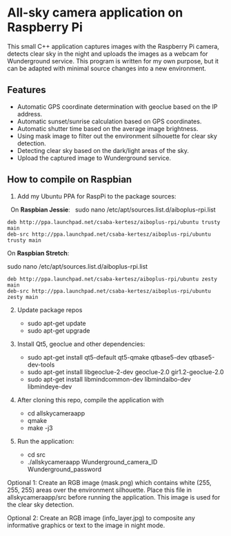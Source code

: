# All-sky camera application on Raspberry Pi

This small C++ application captures images with the Raspberry Pi camera,
detects clear sky in the night and uploads the images as a webcam for Wunderground service.
This program is written for my own purpose, but it can be adapted with minimal source changes into a
new environment.

## Features

* Automatic GPS coordinate determination with geoclue based on the IP address.
* Automatic sunset/sunrise calculation based on GPS coordinates.
* Automatic shutter time based on the average image brightness.
* Using mask image to filter out the environment silhouette for clear sky detection.
* Detecting clear sky based on the dark/light areas of the sky.
* Upload the captured image to Wunderground service.

## How to compile on Raspbian

1. Add my Ubuntu PPA for RaspPi to the package sources:

   On **Raspbian Jessie**:
   
   sudo nano /etc/apt/sources.list.d/aiboplus-rpi.list
   ```
   deb http://ppa.launchpad.net/csaba-kertesz/aiboplus-rpi/ubuntu trusty main
   deb-src http://ppa.launchpad.net/csaba-kertesz/aiboplus-rpi/ubuntu trusty main
   ```

   On **Raspbian Stretch**:
   
   sudo nano /etc/apt/sources.list.d/aiboplus-rpi.list
   ```
   deb http://ppa.launchpad.net/csaba-kertesz/aiboplus-rpi/ubuntu zesty main
   deb-src http://ppa.launchpad.net/csaba-kertesz/aiboplus-rpi/ubuntu zesty main
   ```

2. Update package repos

   - sudo apt-get update
   - sudo apt-get upgrade
   
3. Install Qt5, geoclue and other dependencies:

   - sudo apt-get install qt5-default qt5-qmake qtbase5-dev qtbase5-dev-tools
   - sudo apt-get install libgeoclue-2-dev geoclue-2.0 gir1.2-geoclue-2.0
   - sudo apt-get install libmindcommon-dev libmindaibo-dev libmindeye-dev

4. After cloning this repo, compile the application with

   - cd allskycameraapp
   - qmake
   - make -j3

5. Run the application:

   - cd src
   - ./allskycameraapp Wunderground_camera_ID Wunderground_password

Optional 1: Create an RGB image (mask.png) which contains white (255, 255, 255) areas over the environment silhouette.
Place this file in allskycameraapp/src before running the application. This image is used for the clear sky detection.

Optional 2: Create an RGB image (info_layer.jpg) to composite any informative graphics or text to the image in night mode.
